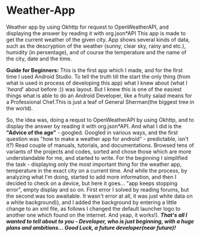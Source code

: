 # Weather-App
Weather app by using Okhttp for request to OpenWeatherAPI, and displaying the answer by reading it with org.json*API
This app is made to get the current weather of the given city. App shows several kinds of 
data, such as the descryption of the weather (sunny, clear sky, rainy and etc.), humidity
(in persentage), and of course the temperature and  the name of the city, date and the time.

**Guide for Beginners:**
This is the first app which I made, and for the first time I used Android Studio. To tell the
truth till the start the only thing (from what is used in process of developing this app)
what I knew about (what I '*heard*' about before :)) was layout. But I knew this is one of the
easiest things what is able to do an Android Developer, like a fruity salad means for a 
Professional Chef.This is just a leaf of General Sherman(the biggest tree in the world).

So, the idea was, doing a requst to OpenWeatherAPI by using Okhttp, and to display the answer 
by reading it with org.json*API. And what I did is the **"Advice of the age"** - googled. Googled in 
various ways, and the first question was "how to make a weather app for android" - predictable, 
isn't it?) Read couple of manuals, tutorials, and documentations. Browsed tens of variants of the
projects and codes, sorted and chose those which are more understandable for me, and started to 
write. For the beginning I simplified the task - displaying only the most important thing for the
weather app, temperature in the exact city on a current time. And while the process, by analyzing
what I'm doing, started to add more information, and then I decided to check on a device, but here
it goes... "app keeps stopping error", empty display and so on. First error I solved by reading 
forums, but the second was too awaitable. It wasn't error at all, it was just white data on a 
white background)), and I added the background by entering a little change to an xml file, as
follows I changed the default launcher logo to another one which found on the internet. 
And yeap, it works!). 
***That's all I wanted to tell about to you - Developer, who is just beginning, with a huge plans 
and ambitions... Good Luck, a future developer(near future)!***
